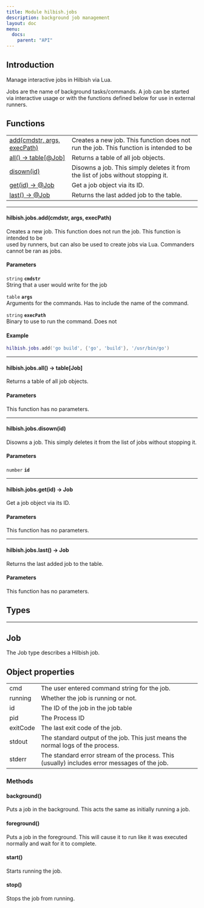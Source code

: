 ```yaml
---
title: Module hilbish.jobs
description: background job management
layout: doc
menu:
  docs:
    parent: "API"
---
```


## Introduction

Manage interactive jobs in Hilbish via Lua.

Jobs are the name of background tasks/commands. A job can be started via
interactive usage or with the functions defined below for use in external runners.

## Functions
|||
|----|----|
|<a href="#jobs.add">add(cmdstr, args, execPath)</a>|Creates a new job. This function does not run the job. This function is intended to be|
|<a href="#jobs.all">all() -> table[@Job]</a>|Returns a table of all job objects.|
|<a href="#jobs.disown">disown(id)</a>|Disowns a job. This simply deletes it from the list of jobs without stopping it.|
|<a href="#jobs.get">get(id) -> @Job</a>|Get a job object via its ID.|
|<a href="#jobs.last">last() -> @Job</a>|Returns the last added job to the table.|

<hr><div id='jobs.add'>
<h4 class='heading'>
hilbish.jobs.add(cmdstr, args, execPath)
<a href="#jobs.add" class='heading-link'>
	<i class="fas fa-paperclip"></i>
</a>
</h4>

Creates a new job. This function does not run the job. This function is intended to be  
used by runners, but can also be used to create jobs via Lua. Commanders cannot be ran as jobs.  
  
  
#### Parameters
`string` **`cmdstr`**  
String that a user would write for the job

`table` **`args`**  
Arguments for the commands. Has to include the name of the command.

`string` **`execPath`**  
Binary to use to run the command. Does not

#### Example
```lua
hilbish.jobs.add('go build', {'go', 'build'}, '/usr/bin/go')
````
</div>

<hr><div id='jobs.all'>
<h4 class='heading'>
hilbish.jobs.all() -> table[<a href="/Hilbish/docs/api/hilbish/hilbish.jobs/#job" style="text-decoration: none;" id="lol">Job</a>]
<a href="#jobs.all" class='heading-link'>
	<i class="fas fa-paperclip"></i>
</a>
</h4>

Returns a table of all job objects.  
#### Parameters
This function has no parameters.  
</div>

<hr><div id='jobs.disown'>
<h4 class='heading'>
hilbish.jobs.disown(id)
<a href="#jobs.disown" class='heading-link'>
	<i class="fas fa-paperclip"></i>
</a>
</h4>

Disowns a job. This simply deletes it from the list of jobs without stopping it.  
#### Parameters
`number` **`id`**  


</div>

<hr><div id='jobs.get'>
<h4 class='heading'>
hilbish.jobs.get(id) -> <a href="/Hilbish/docs/api/hilbish/hilbish.jobs/#job" style="text-decoration: none;" id="lol">Job</a>
<a href="#jobs.get" class='heading-link'>
	<i class="fas fa-paperclip"></i>
</a>
</h4>

Get a job object via its ID.  
#### Parameters
This function has no parameters.  
</div>

<hr><div id='jobs.last'>
<h4 class='heading'>
hilbish.jobs.last() -> <a href="/Hilbish/docs/api/hilbish/hilbish.jobs/#job" style="text-decoration: none;" id="lol">Job</a>
<a href="#jobs.last" class='heading-link'>
	<i class="fas fa-paperclip"></i>
</a>
</h4>

Returns the last added job to the table.  
#### Parameters
This function has no parameters.  
</div>

## Types
<hr>

## Job
The Job type describes a Hilbish job.
## Object properties
|||
|----|----|
|cmd|The user entered command string for the job.|
|running|Whether the job is running or not.|
|id|The ID of the job in the job table|
|pid|The Process ID|
|exitCode|The last exit code of the job.|
|stdout|The standard output of the job. This just means the normal logs of the process.|
|stderr|The standard error stream of the process. This (usually) includes error messages of the job.|


### Methods
#### background()
Puts a job in the background. This acts the same as initially running a job.

#### foreground()
Puts a job in the foreground. This will cause it to run like it was
executed normally and wait for it to complete.

#### start()
Starts running the job.

#### stop()
Stops the job from running.


